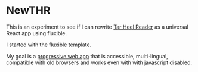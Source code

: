 # NewTHR

This is an experiment to see if I can rewrite
[Tar Heel Reader](http://tarheelreader.org) as a universal React app using
fluxible.

I started with the fluxible template.

My goal is a [progressive web app](https://developers.google.com/web/progressive-web-apps/) that is accessible, multi-lingual, compatible with old browsers and works even with with javascript disabled.
